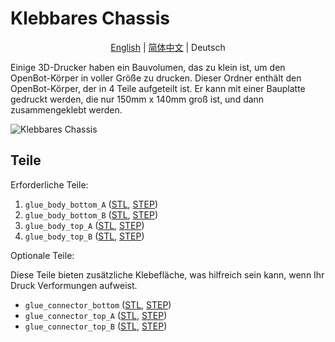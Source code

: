 # Klebbares Chassis

<p align="center">
  <a href="README.md">English</a> |
  <a href="README_CN.md">简体中文</a> |
  <span>Deutsch</span>
</p>

Einige 3D-Drucker haben ein Bauvolumen, das zu klein ist, um den OpenBot-Körper in voller Größe zu drucken.
Dieser Ordner enthält den OpenBot-Körper, der in 4 Teile aufgeteilt ist.
Er kann mit einer Bauplatte gedruckt werden, die nur 150mm x 140mm groß ist, und dann zusammengeklebt werden.

![Klebbares Chassis](../../../../docs/images/glue_body.jpg)

## Teile

Erforderliche Teile:

1) `glue_body_bottom_A` ([STL](glue_body_bottom_A.stl), [STEP](glue_body_bottom_A.step))
2) `glue_body_bottom_B` ([STL](glue_body_bottom_B.stl), [STEP](glue_body_bottom_B.step))
3) `glue_body_top_A` ([STL](glue_body_top_A.stl), [STEP](glue_body_top_A.step))
4) `glue_body_top_B` ([STL](glue_body_top_B.stl), [STEP](glue_body_top_B.step))

Optionale Teile:

Diese Teile bieten zusätzliche Klebefläche, was hilfreich sein kann, wenn Ihr Druck Verformungen aufweist.

* `glue_connector_bottom` ([STL](glue_connector_bottom.stl), [STEP](glue_connector_bottom.step))
* `glue_connector_top_A` ([STL](glue_connector_top_A.stl), [STEP](glue_connector_top_A.step))
* `glue_connector_top_B` ([STL](glue_connector_top_B.stl), [STEP](glue_connector_top_B.step))
